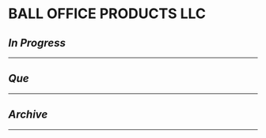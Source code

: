 # BALL OFFICE PRODUCTS LLC

## *In Progress*

--------------------

## *Que*

-----------------------------------
## *Archive*

-----------------------------------

